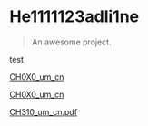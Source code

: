 # He1111123adli1ne

> An awesome project.



test

[CH0X0_um_cn](ch0x0/CH0X0_um_cn.md)

[CH0X0_um_cn](//CH0X0_um_cn.pdf)

[CH310_um_cn.pdf](//doc.hipnuc.com/doc_gen/CH300/CH310_um_cn.pdf)



